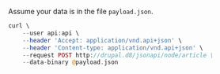 Assume your data is in the file `payload.json`.

```php
curl \
    --user api:api \
    --header 'Accept: application/vnd.api+json' \
    --header 'Content-type: application/vnd.api+json' \
    --request POST http://drupal.d8/jsonapi/node/article \
    --data-binary @payload.json
```